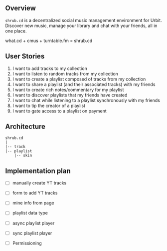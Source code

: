## Overview

`shrub.cd` is a decentralized social music management environment for Urbit. Discover 
new music, manage your library and chat with your friends, all in one place.

what.cd + cmus + turntable.fm = shrub.cd

## User Stories

1. I want to add tracks to my collection
2. I want to listen to random tracks from my collection
3. I want to create a playlist composed of tracks from my collection
4. I want to share a playlist (and their associated tracks) with my friends
5. I want to create rich notes/commentary for my playlist
6. I want to discover playlists that my friends have created
7. I want to chat while listening to a playlist synchronously with my friends
8. I want to tip the creator of a playlist
9. I want to gate access to a playlist on payment

## Architecture

```
shrub.cd
|
|-- track
|-- playlist
    |-- skin
```

## Implementation plan

- [ ] manually create YT tracks
- [ ] form to add YT tracks
- [ ] mine info from page
- [ ] playlist data type
- [ ] async playlist player
- [ ] sync playlist player
- [ ] Permissioning

